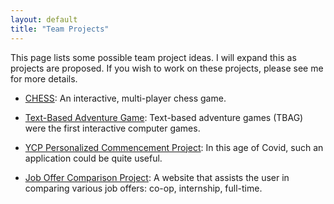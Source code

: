 ```yaml
---
layout: default
title: "Team Projects"
---
```


This page lists some possible team project ideas.  I will expand this as projects are proposed.  If you wish to work on these projects, please see me for more details.

* [CHESS](MKiley_Chess_Project.pdf): An interactive, multi-player chess game.

* [Text-Based Adventure Game](Text_Adventure_Game.html): Text-based adventure games (TBAG) were the first interactive computer games.

* [YCP Personalized Commencement Project](Personalized_Commencement_Project.html): In this age of Covid, such an application could be quite useful.

* [Job Offer Comparison Project](Job_Offer_Comparison_Project.html): A website that assists the user in comparing various job offers: co-op, internship, full-time.

<!--
* [Physical Model Website and Database](Physical_Model_Website_and_Database.html): Dr. Scott Hamilton (CivE Coordinator - KEC 100) will serve as your client.  See him for more details.

* [Ted Talk Reviews](TED_Talk_Reviews_CS_Project.pdf): Dr. Scott Hamilton (CivE Coordinator - KEC 100) will serve as your client.  See him for more details.

* [YCP E&CS Student Project Database](YCP_ECS_Student_Project_DB.html): See Professor Hake if you have questions.

-->